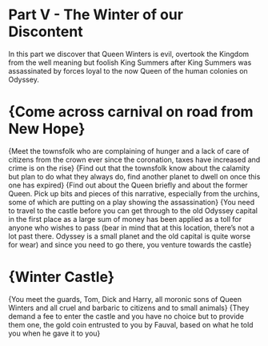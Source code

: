 # Part V - The Winter of our DiscontentIn this part we discover that Queen Winters is evil, overtook the Kingdom from the well meaning but foolish King Summers after King Summers was assassinated by forces loyal to the now Queen of the human colonies on Odyssey.# {Come across carnival on road from New Hope} {Meet the townsfolk who are complaining of hunger and a lack of care of citizens from the crown ever since the coronation, taxes have increased and crime is on the rise}{Find out that the townsfolk know about the calamity but plan to do what they always do, find another planet to dwell on once this one has expired}{Find out about the Queen briefly and about the former Queen. Pick up bits and pieces of this narrative, especially from the urchins, some of which are putting on a play showing the assassination}{You need to travel to the castle before you can get through to the old Odyssey capital in the first place as a large sum of money has been applied as a toll for anyone who wishes to pass (bear in mind that at this location, there’s not a lot past there. Odyssey is a small planet and the old capital is quite worse for wear) and since you need to go there, you venture towards the castle}# {Winter Castle}{You meet the guards, Tom, Dick and Harry, all moronic sons of Queen Winters and all cruel and barbaric to citizens and to small animals}{They demand a fee to enter the castle and you have no choice but to provide them one, the gold coin entrusted to you by Fauval, based on what he told you when he gave it to you}